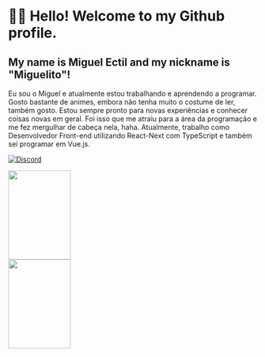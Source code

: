 # 🤙🏿 Hello! Welcome to my Github profile.
## My name is Miguel Ectil and my nickname is "Miguelito"!

Eu sou o Miguel e atualmente estou trabalhando e aprendendo a programar. Gosto bastante de animes, embora não tenha muito o costume de ler, também gosto. Estou sempre pronto para novas experiências e conhecer coisas novas em geral. Foi isso que me atraiu para a área da programação e me fez mergulhar de cabeça nela, haha. Atualmente, trabalho como Desenvolvedor Front-end utilizando React-Next com TypeScript e também sei programar em Vue.js.

[![Discord](https://img.shields.io/badge/Discord-7289DA?style=for-the-badge&logo=discord&logoColor=white)](https://discord.gg/n9KBKHPA3H)

<div>
  <img height="180em" src="https://github-readme-stats.vercel.app/api?username=andressansantos&show_icons=true&theme=tokyonight" style="display: inline-block; width: 50%; margin-right: 5px;"/>
  <img height="180em" src="https://github-readme-stats.vercel.app/api/top-langs/?username=andressansantos&layout=compact&theme=tokyonight" style="display: inline-block; width: 50%;"/>
</div>
